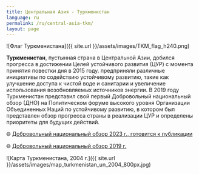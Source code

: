 ```yaml
---
title: Центральная Азия - Туркменистан
language: ru
permalink: /ru/central-asia-tkm/
layout: page
---
```

![Флаг Туркменистана]({{ site.url }}/assets/images/TKM_flag_h240.png) 

**Туркменистан**, пустынная страна в Центральной Азии, добился прогресса в достижении Целей устойчивого развития (ЦУР) с момента принятия повестки дня в 2015 году. предприняли различные инициативы по содействию устойчивому развитию, такие как улучшение доступа к чистой воде и санитарии и увеличение использования возобновляемых источников энергии. В 2019 году Туркменистан представил свой первый Добровольный национальный обзор (ДНО) на Политическом форуме высокого уровня Организации Объединенных Наций по устойчивому развитию, в котором был представлен обзор прогресса страны в реализации ЦУР и определены приоритеты для будущих действий.

🌐 [Добровольный национальный обзор 2023 г., готовится к публикации](https://hlpf.un.org/countries/turkmenistan/voluntary-national-reviews-2023)

🌐 [Добровольный национальный обзор 2019 г.](https://hlpf.un.org/countries/turkmenistan/voluntary-national-review-2019)

![Карта Туркменистана, 2004 г.]({{ site.url }}/assets/images/map_turkmenistan_un_2004_800px.jpg)